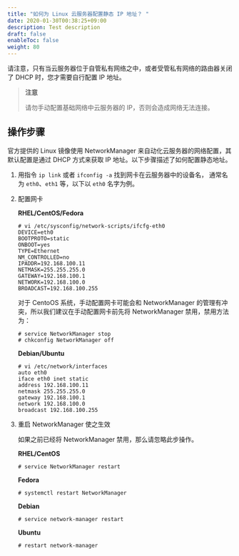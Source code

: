 ```yaml
---
title: "如何为 Linux 云服务器配置静态 IP 地址？ "
date: 2020-01-30T00:38:25+09:00
description: Test description
draft: false
enableToc: false
weight: 80
---
```


请注意，只有当云服务器位于自管私有网络之中，或者受管私有网络的路由器关闭了 DHCP 时，您才需要自行配置 IP 地址。

>**注意**
>
>请勿手动配置基础网络中云服务器的 IP，否则会造成网络无法连接。

## 操作步骤

官方提供的 Linux 镜像使用 NetworkManager 来自动化云服务器的网络配置，其默认配置是通过 DHCP 方式来获取 IP 地址。以下步骤描述了如何配置静态地址。

1. 用指令 ``ip link`` 或者 ``ifconfig -a`` 找到网卡在云服务器中的设备名， 通常名为 ``eth0``、``eth1`` 等，以下以 ``eth0`` 名字为例。

2. 配置网卡

   **RHEL/CentOS/Fedora**

   ```
   # vi /etc/sysconfig/network-scripts/ifcfg-eth0
   DEVICE=eth0
   BOOTPROTO=static
   ONBOOT=yes
   TYPE=Ethernet
   NM_CONTROLLED=no
   IPADDR=192.168.100.11
   NETMASK=255.255.255.0
   GATEWAY=192.168.100.1
   NETWORK=192.168.100.0
   BROADCAST=192.168.100.255
   ```

   对于 CentoOS 系统，手动配置网卡可能会和 NetworkManager 的管理有冲突，所以我们建议在手动配置网卡前先将 NetworkManager 禁用，禁用方法为：

   ```
   # service NetworkManager stop
   # chkconfig NetworkManager off
   ```

   **Debian/Ubuntu**

   ```
   # vi /etc/network/interfaces
   auto eth0
   iface eth0 inet static
   address 192.168.100.11
   netmask 255.255.255.0
   gateway 192.168.100.1
   network 192.168.100.0
   broadcast 192.168.100.255
   ```


3. 重启 NetworkManager 使之生效

   如果之前已经将 NetworkManager 禁用，那么请忽略此步操作。

   **RHEL/CentOS**

   ```
   # service NetworkManager restart
   ```

   **Fedora**

   ```
   # systemctl restart NetworkManager
   ```

   **Debian**

   ```
   # service network-manager restart
   ```

   **Ubuntu**

   ```
   # restart network-manager
   ```

   
